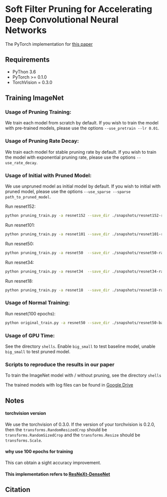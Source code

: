 # Soft Filter Pruning for Accelerating Deep Convolutional Neural Networks
The PyTorch implementation for [this paper]()

## Requirements
- PyThon 3.6
- PyTorch >= 0.1.0
- TorchVision = 0.3.0

## Training ImageNet



### Usage of Pruning Training:
We train each model from scratch by default. If you wish to train the model with pre-trained models, please use the options `--use_pretrain --lr 0.01`.

### Usage of Pruning Rate Decay:
We train each model for stable pruning rate by default. If you wish to train the model with exponential pruning rate, please use the options `--use_rate_decay`.

### Usage of Initial with Pruned Model:
We use unpruned model as initial model by default. If you wish to initial with pruned model, please use the options `--use_sparse --sparse path_to_pruned_model`.

Run resnet152: 
```bash
python pruning_train.py -a resnet152 --save_dir ./snapshots/resnet152-rate-0.7 --rate 0.7 --layer_begin 0 --layer_end 462 --layer_inter 3  /path/to/Imagenet2012
```

Run resnet101: 
```bash
python pruning_train.py -a resnet101 --save_dir ./snapshots/resnet101-rate-0.7 --rate 0.7 --layer_begin 0 --layer_end 309 --layer_inter 3  /path/to/Imagenet2012
```

Run resnet50: 
```bash
python pruning_train.py -a resnet50  --save_dir ./snapshots/resnet50-rate-0.7 --rate 0.7 --layer_begin 0 --layer_end 156 --layer_inter 3  /path/to/Imagenet2012
```
Run resnet34: 
```bash
python pruning_train.py -a resnet34  --save_dir ./snapshots/resnet34-rate-0.7 --rate 0.7 --layer_begin 0 --layer_end 105 --layer_inter 3  /path/to/Imagenet2012
```
Run resnet18: 
```bash
python pruning_train.py -a resnet18  --save_dir ./snapshots/resnet18-rate-0.7 --rate 0.7 --layer_begin 0 --layer_end 57 --layer_inter 3  /path/to/Imagenet2012
```

### Usage of Normal Training:
Run resnet(100 epochs): 
```bash
python original_train.py -a resnet50 --save_dir ./snapshots/resnet50-baseline  /path/to/Imagenet2012 --workers 36
```

### Usage of GPU Time:
See the directory `shells`. Enable `big_small` to test baseline model, unable `big_small` to test pruned model.

### Scripts to reproduce the results in our paper
To train the ImageNet model with / without pruning, see the directory `shells`

The trained models with log files can be found in [Google Drive](https://drive.google.com/drive/folders/1lPhInbd7v3HjK9uOPW_VNjGWWm7kyS8e?usp=sharing)


## Notes

#### torchvision version
We use the torchvision of 0.3.0. If the version of your torchvision is 0.2.0, then the `transforms.RandomResizedCrop` should be `transforms.RandomSizedCrop` and the `transforms.Resize` should be `transforms.Scale`.

#### why use 100 epochs for training
This can obtain a sight accuracy improvement.

#### This implementation refers to [ResNeXt-DenseNet](https://github.com/D-X-Y/ResNeXt-DenseNet)

## Citation

